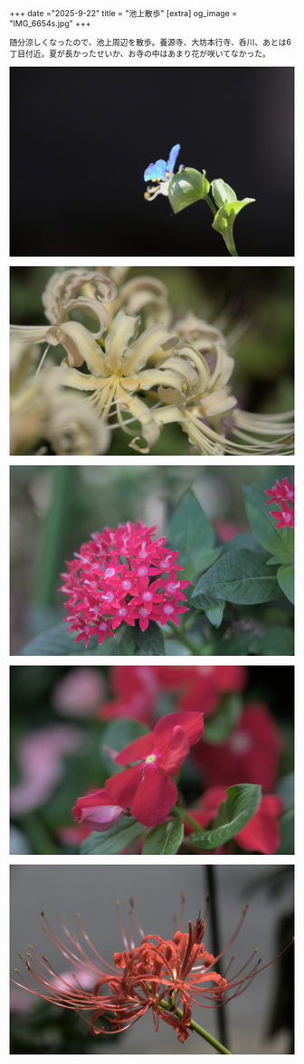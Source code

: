 +++
date ="2025-9-22"
title = "池上散歩"
[extra]
og_image = "IMG_6654s.jpg"
+++

随分涼しくなったので、池上周辺を散歩。養源寺、大坊本行寺、呑川、あとは6丁目付近。夏が長かったせいか、お寺の中はあまり花が咲いてなかった。

<a href="IMG_6654.jpg"><img src="IMG_6654s.jpg"></a>

<a href="IMG_6666.jpg"><img src="IMG_6666s.jpg"></a>

<a href="IMG_6670.jpg"><img src="IMG_6670s.jpg"></a>

<a href="IMG_6672.jpg"><img src="IMG_6672s.jpg"></a>

<a href="IMG_6674.jpg"><img src="IMG_6674s.jpg"></a>

<a href="IMG_6679.jpg"><imgs src="IMG_6679s.jpg"></a>
